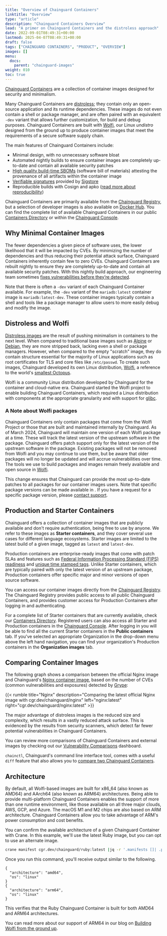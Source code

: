 ```yaml
---
title: "Overview of Chainguard Containers"
linktitle: "Overview"
type: "article"
description: "Chainguard Containers Overview"
lead: "A primer on Chainguard Containers and the distroless approach"
date: 2022-09-01T08:49:31+00:00
lastmod: 2025-04-07T08:49:31+00:00
draft: false
tags: ["CHAINGUARD CONTAINERS", "PRODUCT", "OVERVIEW"]
images: []
menu:
  docs:
    parent: "chainguard-images"
weight: 010
toc: true
---
```


[Chainguard Containers](https://www.chainguard.dev/chainguard-images?utm_source=docs) are a collection of container images designed for security and minimalism.

Many Chainguard Containers are [distroless](/chainguard/chainguard-images/getting-started-distroless/); they contain only an open-source application and its runtime dependencies. These images do not even contain a shell or package manager, and are often paired with an equivalent `-dev` variant that allows further customization, for build and debug purposes. Chainguard Containers are built with [Wolfi](/open-source/wolfi/overview), our Linux _undistro_ designed from the ground up to produce container images that meet the requirements of a secure software supply chain.

The main features of Chainguard Containers include:

- Minimal design, with no unnecessary software bloat
- Automated nightly builds to ensure container images are completely up-to-date and contain all available security patches
- [High quality build-time SBOMs](/chainguard/chainguard-images/working-with-images/retrieve-image-sboms/) (software bill of materials) attesting the provenance of all artifacts within the container image
- [Verifiable signatures](/chainguard/chainguard-images/working-with-images/retrieve-image-sboms/) provided by [Sigstore](/open-source/sigstore/cosign/an-introduction-to-cosign/)
- Reproducible builds with Cosign and apko ([read more about reproducibility](https://www.chainguard.dev/unchained/reproducing-chainguards-reproducible-image-builds))

Chainguard Containers are primarily available from the [Chainguard Registry](/chainguard/chainguard-registry/overview/), but a selection of developer images is also available on [Docker Hub](https://hub.docker.com/u/chainguard). You can find the complete list of available Chainguard Containers in our public [Containers Directory](https://images.chainguard.dev/?utm_source=cg-academy&utm_medium=referral&utm_campaign=dev-enablement&utm_content=edu-content-chainguard-chainguard-images-overview) or within the [Chainguard Console](https://console.chainguard.dev/).


## Why Minimal Container Images

The fewer dependencies a given piece of software uses, the lower likelihood that it will be impacted by CVEs. By minimizing the number of dependencies and thus reducing their potential attack surface, Chainguard Containers inherently contain few to zero CVEs. Chainguard Containers are rebuilt nightly to ensure they are completely up-to-date and contain all available security patches. With this nightly build approach, our engineering team sometimes [fixes vulnerabilities before they’re detected](https://www.chainguard.dev/unchained/how-chainguard-fixes-vulnerabilities?utm_source=docs).

Note that there is often a `-dev` variant of each Chainguard Container available. For example, the `-dev` variant of the `mariadb:latest` container image is `mariadb:latest-dev`. These container images typically contain a shell and tools like a package manager to allow users to more easily debug and modify the image.

## Distroless and Wolfi

[Distroless images](/chainguard/chainguard-images/getting-started-distroless/) are the result of pushing minimalism in containers to the next level. When compared to traditional base images such as [Alpine](https://hub.docker.com/_/alpine) or [Debian](https://hub.docker.com/_/debian), they are more stripped back, lacking even a shell or package managers. However, when compared to the empty "scratch" image, they do contain structure essential for the majority of Linux applications such as root certificates for TLS and core files like `/etc/passwd`. To create such images, Chainguard developed its own Linux distribution, [Wolfi](/open-source/wolfi/overview/), a reference to the world's [smallest Octopus](https://en.wikipedia.org/wiki/Octopus_wolfi).

Wolfi is a community Linux distribution developed by Chainguard for the container and cloud-native era. Chainguard started the Wolfi project to enable building Chainguard Containers, which required a Linux distribution with components at the appropriate granularity and with support for [glibc](https://www.gnu.org/software/libc/).

### A Note about Wolfi packages

Chainguard Containers only contain packages that come from the Wolfi Project or those that are built and maintained internally by Chainguard. As of March 2024, Chainguard will maintain one version of each Wolfi package at a time. These will track the latest version of the upstream software in the package. Chainguard offers patch support only for the latest version of the upstream software in the package. Existing packages will not be removed from Wolfi and you may continue to use them, but be aware that older packages will no longer be updated and will accrue vulnerabilities over time. The tools we use to build packages and images remain freely available and open source in [Wolfi](https://github.com/wolfi-dev).

This change ensures that Chainguard can provide the most up-to-date patches to all packages for our container images users. Note that specific package versions can be made available in . If you have a request for a specific package version, please [contact support](https://www.chainguard.dev/contact?utm=docs).

## Production and Starter Containers

Chainguard offers a collection of container images that are publicly available and don't require authentication, being free to use by anyone. We refer to these images as **Starter containers**, and they cover several use cases for different language ecosystems. Starter images are limited to the latest build of a given image, tagged as `latest` and `latest-dev`.

Production containers are enterprise-ready images that come with patch SLAs and features such as [Federal Information Processing Standard (FIPS) readiness](/chainguard/chainguard-images/images-features/fips-images/) and [unique time stamped tags](/chainguard/chainguard-images/images-features/unique-tags/). Unlike Starter containers, which are typically paired with only the latest version of an upstream package, Production containers offer specific major and minor versions of open source software.

You can access our container images directly from the [Chainguard Registry](/chainguard/chainguard-registry/overview/). The Chainguard Registry provides public access to all public Chainguard Containers, and provides customer access for Production Containers after logging in and authenticating.

For a complete list of Starter containers that are currently available, check our [Containers Directory](https://images.chainguard.dev/?category=developer). Registered users can also access all Starter and Production containers in the [Chainguard Console](https://console.chainguard.dev/?utm=docs). After logging in you will be able to find all the current Starter containers in the **Public containers** tab. If you've selected an appropriate Organization in the drop-down menu above the left hand navigation, you can find your organization's Production containers in the **Organization images** tab.


## Comparing Container Images

The following graph shows a comparison between the official Nginx image and Chainguard's [Nginx container image](https://images.chainguard.dev/directory/image/nginx/overview?utm_source=cg-academy&utm_medium=referral&utm_campaign=dev-enablement&utm_content=edu-content-chainguard-chainguard-images-overview), based on the number of CVEs (common vulnerabilities and exposures) detected by [Grype](https://github.com/anchore/grype):

{{< rumble title="Nginx" description="Comparing the latest official Nginx image with cgr.dev/chainguard/nginx" left="nginx:latest" right="cgr.dev/chainguard/nginx:latest" >}}

The major advantage of distroless images is the reduced size and complexity, which results in a vastly reduced attack surface. This is evidenced by the results from security scanners, which detect far fewer potential vulnerabilities in Chainguard Containers.

You can review more comparisons of Chainguard Containers and external images by checking out our [Vulnerability Comparisons](/chainguard/chainguard-images/vuln-comparison/) dashboard.

`chainctl`, Chainguard's command line interface tool, comes with a useful `diff` feature that also allows you to [compare two Chainguard Containers](/chainguard/chainguard-images/how-to-use/comparing-images/).


## Architecture

By default, all Wolfi-based images are built for x86_64 (also known as AMD64) and AArch64 (also known as ARM64) architectures. Being able to provide multi-platform Chainguard Containers enables the support of more than one runtime environment, like those available on all three major clouds, AWS, GCP, and Azure. The macOS M1 and M2 chips are also based on ARM architecture. Chainguard Containers allow you to take advantage of ARM's power consumption and cost benefits.

You can confirm the available architecture of a given Chainguard Container with Crane. In this example, we'll use the latest Ruby image, but you can opt to use an alternate image.

```sh
crane manifest cgr.dev/chainguard/ruby:latest |jq -r '.manifests []| .platform'
```

Once you run this command, you'll receive output similar to the following.

```
{
  "architecture": "amd64",
  "os": "linux"
}
{
  "architecture": "arm64",
  "os": "linux"
}
```

This verifies that the Ruby Chainguard Container is built for both AMD64 and ARM64 architectures.

You can read more about our support of ARM64 in our blog on [Building Wolfi from the ground up](https://www.chainguard.dev/unchained/building-wolfi-from-the-ground-up-and-announcing-arm64-support?utm=docs).
